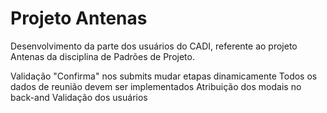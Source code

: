 Projeto Antenas
===============

Desenvolvimento da parte dos usuários do CADI, referente ao projeto Antenas da disciplina de Padrões de Projeto.


Validação "Confirma" nos submits
mudar etapas dinamicamente
Todos os dados de reunião devem ser implementados
Atribuição dos modais no back-and
Validação dos usuários
